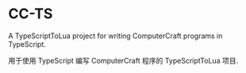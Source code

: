 # CC-TS

A TypeScriptToLua project for writing ComputerCraft programs in TypeScript.

用于使用 TypeScript 编写 ComputerCraft 程序的 TypeScriptToLua 项目.
